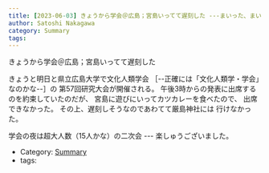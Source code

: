```yaml
---
title: [2023-06-03] きょうから学会＠広島；宮島いってて遅刻した ---まいった、まいった
author: Satoshi Nakagawa
category: Summary
tags: 
---
```


きょうから学会＠広島；宮島いってて遅刻した

 きょうと明日と県立広島大学で文化人類学会
［--正確には「文化人類学・学会」なのかな--］の
第57回研究大会が開催される。
午後3時からの発表に出席するのを約束していたのだが、
宮島に遊びにいってカツカレーを食べたので、
出席できなかった。
その上、遅刻しそうなのであわてて厳島神社には
行けなかった。

 学会の夜は超大人数（15人かな）の二次会 ---
楽しゅうございました。

- Category: [Summary](https://merapano.github.io/categories.html#Summary)
- tags: 
